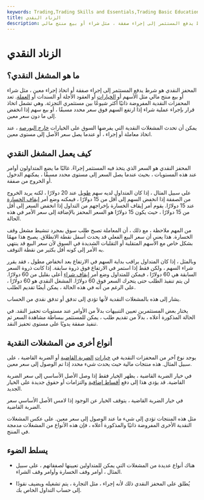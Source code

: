 ```yaml
---
keywords: Trading,Trading Skills and Essentials,Trading Basic Education,Trading Skills
title: الزناد النقدي
description: المحفز النقدي هو شرط يدفع المستثمر إلى إجراء صفقة ، مثل شراء أو بيع منتج مالي.
---
```


# الزناد النقدي
## ما هو المشغل النقدي؟

المحفز النقدي هو شرط يدفع المستثمر إلى إجراء صفقة أو اتخاذ إجراء معين ، مثل شراء أو بيع منتج مالي مثل الأسهم أو [الخيارات](/option) أو العقود الآجلة أو السندات أو [العملة](/currency). تعد المحفزات النقدية المفروضة ذاتيًا أكثر شيوعًا بين مستثمري التجزئة. وهي تشمل اتخاذ قرار بإجراء عملية شراء إذا ارتفع السهم فوق سعر محدد مسبقًا ، أو بيع سهم إذا انخفض إلى ما دون سعر معين.

يمكن أن تحدث المشغلات النقدية التي يفرضها السوق على الخيارات [خارج البورصة](/otc) ، عند اتخاذ معاملة أو إجراء ، أو عندما يصل سعر الأصل إلى مستوى معين.

## كيف يعمل المشغل النقدي

المحفز النقدي هو السعر الذي يتخذ فيه المستثمر إجراءً. غالبًا ما يضع المتداولون أوامر عند هذه المستويات ، بحيث عندما يصل السعر إلى مستوى محدد مسبقًا ، يمكنهم الدخول أو الخروج من صفقة.

على سبيل المثال ، إذا كان المتداول لديه سهم [طويل](/long) عند 20 دولارًا ، لكنه يريد الخروج من الصفقة إذا انخفض السهم إلى أقل من 15 دولارًا ، فيمكنه وضع أمر [إيقاف الخسارة](/stop-lossorder) عند 15 دولارًا. يقوم أمر إيقاف الخسارة بإخراجهم من التداول إذا انخفض السعر إلى أقل من 15 دولارًا ، حيث يكون 15 دولارًا هو السعر المحفز بالإضافة إلى سعر الأمر في هذه الحالة.

من المهم ملاحظة ، مع ذلك ، أن المعاملة تصبح طلب سوق بمجرد تنشيط مشغل وقف الخسارة. هذا يعني أن سعر البيع الفعلي قد يحدث أسفل نقطة الانطلاق. يصبح هذا مهمًا بشكل خاص مع الأسهم المتقلبة أو التقلبات الشديدة في السوق لأن سعر البيع قد ينتهي به الأمر إلى كونه أقل بكثير من نقطة التوقف.

وبالمثل ، إذا كان المتداول يراقب بداية السهم في الارتفاع بعد انخفاض مطول ، فقد يقرر شراء السهم ، ولكن فقط إذا استمر في الارتفاع فوق ذروة سابقة. إذا كانت ذروة السعر السابقة هي 60 دولارًا ، فيمكن للمتداول وضع أمر [إيقاف شراء](/buystoporder) أعلى بقليل من 60 دولارًا. لن يتم تنفيذ الطلب حتى يتحرك السعر فوق 60 دولارًا. المشغل النقدي هو 60 دولارًا ، على الرغم من أنه في هذه الحالة ، يمكن أيضًا تقديم الطلب.

يشار إلى هذه بالمشغلات النقدية لأنها تؤدي إلى تدفق أو تدفق نقدي من الحساب.

يختار بعض المستثمرين تعيين التنبيهات بدلاً من الأوامر عند مستويات تحفيز النقد. في الحالة المذكورة أعلاه ، بدلاً من تقديم طلب ، يمكن للمستثمر ببساطة مشاهدة السعر ثم تنفيذ صفقة يدويًا على مستوى تحفيز النقد.

## أنواع أخرى من المشغلات النقدية

يوجد نوع آخر من المحفزات النقدية في [خيارات](/knock-inoption) [الضربة القاضية](/knock-outoption) أو الضربة القاضية ، على سبيل المثال. هذه منتجات مالية حيث يحدث شيء محدد إذا تم الوصول إلى سعر معين.

في خيار الضربة القاضية ، يظهر الخيار فقط إذا وصل الأصل الأساسي إلى سعر الضربة القاضية. قد يؤدي هذا إلى دفع [أقساط إضافية](/premium) والتزامات أو حقوق جديدة على الخيار الجديد.

في خيار الضربة القاضية ، يتوقف الخيار عن الوجود إذا لامس الأصل الأساسي سعر الضربة القاضية.

مثل هذه المنتجات تؤدي إلى شيء ما عند الوصول إلى سعر معين. على عكس المشغلات النقدية الأخرى المفروضة ذاتيًا والمذكورة أعلاه ، فإن هذه الأنواع من المشغلات مدمجة في المنتج.

## يسلط الضوء

- هناك أنواع عديدة من المشغلات التي يمكن للمتداولين تعيينها لصفقاتهم ، على سبيل المثال ، أوامر وقف الخسارة وأوامر وقف الشراء.

- يُطلق على المحفز النقدي ذلك لأنه إجراء ، مثل التجارة ، يتم تشغيله ويضيف نقودًا إلى حساب التداول الخاص بك.

